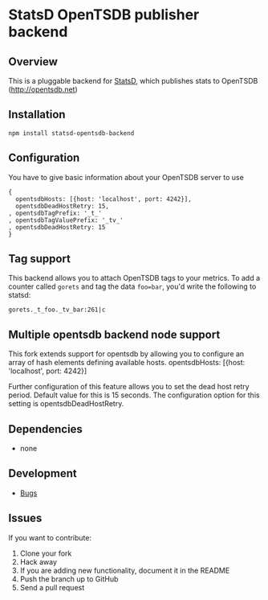 # StatsD OpenTSDB publisher backend

## Overview
This is a pluggable backend for [StatsD](https://github.com/etsy/statsd), which
publishes stats to OpenTSDB (http://opentsdb.net)

## Installation

    npm install statsd-opentsdb-backend

## Configuration
You have to give basic information about your OpenTSDB server to use
```
{
  opentsdbHosts: [{host: 'localhost', port: 4242}],
  opentsdbDeadHostRetry: 15,
, opentsdbTagPrefix: '_t_'
, opentsdbTagValuePrefix: '_tv_'
, opentsdbDeadHostRetry: 15
}
```

## Tag support
This backend allows you to attach OpenTSDB tags to your metrics. To add a counter
called `gorets` and tag the data `foo=bar`, you'd write the following to statsd:

    gorets._t_foo._tv_bar:261|c

## Multiple opentsdb backend node support
This fork extends support for opentsdb by allowing you to configure an array of hash elements defining available hosts.
opentsdbHosts: [{host: 'localhost', port: 4242}]

Further configuration of this feature allows you to set the dead host retry period. Default value for this is 15
seconds. The configuration option for this setting is opentsdbDeadHostRetry.

## Dependencies
- none

## Development
- [Bugs](https://github.com/emurphy/statsd-opentsdb-backend/issues)

## Issues
If you want to contribute:

1. Clone your fork
2. Hack away
3. If you are adding new functionality, document it in the README
4. Push the branch up to GitHub
5. Send a pull request
